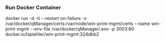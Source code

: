 ### Run Docker Container

docker run -d -ti --restart on-failure -v /var/docker/qManager/certs:/var/node/win-print-mgmt/certs --name win-print-mgmt --env-file /var/docker/qManager/.env -p 3003:80 docker.io/lspiehler/win-print-mgmt:324dbb2